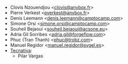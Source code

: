 - Clovis Nzouendjou \<<clovis@anybox.fr>\>
- Pierre Verkest \<<pverkest@anybox.fr>\>
- Denis Leemann \<<denis.leemann@camptocamp.com>\>
- Simone Orsi \<<simone.orsi@camptocamp.com>\>
- Souheil Bejaoui \<<souheil.bejaoui@acsone.eu>\>
- Adria Gil Sorribes \<<adria.gil@forgeflow.com>\>
- Phuc (Tran Thanh) \<<phuc@trobz.com>\>
- Manuel Regidor \<<manuel.regidor@sygel.es>\>
- [Tecnativa](https://www.tecnativa.com):
  - Pilar Vargas
